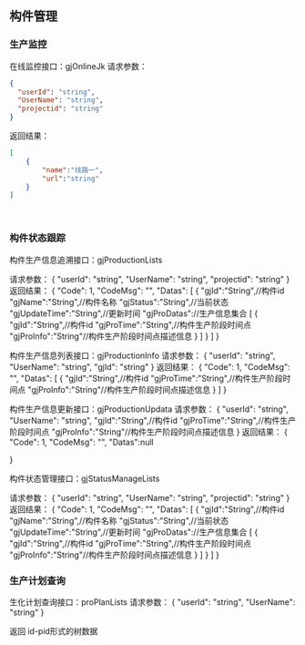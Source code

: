 ## 构件管理

### 生产监控

​在线监控接口：gjOnlineJk
请求参数：

``` json
{
  "userId": "string",
  "UserName": "string",
  "projectid": "string"
}
```

返回结果：

``` json
[
	{
		"name":"线路一",
		"url":"string"
	}
]
```



​	

### 构件状态跟踪

构件生产信息追溯接口：gjProductionLists

请求参数：
{
  "userId": "string",
  "UserName": "string",
  "projectid": "string"
}
返回结果：
{
  "Code": 1,
  "CodeMsg": "",
  "Datas": 
  [
	{
		"gjId":"String",//构件id
		"gjName":"String",//构件名称
		"gjStatus":"String",//当前状态
		"gjUpdateTime":"String",//更新时间
		"gjProDatas"://生产信息集合
		[
			{
				"gjId":"String",//构件id
				"gjProTime":"String",//构件生产阶段时间点
				"gjProInfo":"String"//构件生产阶段时间点描述信息
			}
		]
	}
  ]
}



构件生产信息列表接口：gjProductionInfo
请求参数：
{
  "userId": "string",
  "UserName": "string",
  "gjId": "string"
}
返回结果：
{
  "Code": 1,
  "CodeMsg": "",
  "Datas": 
  [
	{
		"gjId":"String",//构件id
		"gjProTime":"String",//构件生产阶段时间点
		"gjProInfo":"String"//构件生产阶段时间点描述信息
	}
  ]
}

构件生产信息更新接口：gjProductionUpdata
请求参数：
{
  "userId": "string",
  "UserName": "string",
  "gjId":"String",//构件id
  "gjProTime":"String",//构件生产阶段时间点
  "gjProInfo":"String"//构件生产阶段时间点描述信息
}
返回结果：
{
  "Code": 1,
  "CodeMsg": "",
  "Datas":null 

}



构件状态管理接口：gjStatusManageLists

请求参数：
{
  "userId": "string",
  "UserName": "string",
  "projectid": "string"
}
返回结果：
{
  "Code": 1,
  "CodeMsg": "",
  "Datas": 
  [
	{
		"gjId":"String",//构件id
		"gjName":"String",//构件名称
		"gjStatus":"String",//当前状态
		"gjUpdateTime":"String",//更新时间
		"gjProDatas"://生产信息集合
		[
			{
				"gjId":"String",//构件id
				"gjProTime":"String",//构件生产阶段时间点
				"gjProInfo":"String"//构件生产阶段时间点描述信息
			}
		]
	}
  ]
}

### 生产计划查询

生化计划查询接口：proPlanLists
请求参数：
{
  "userId": "string",
  "UserName": "string"
}

返回 id-pid形式的树数据

